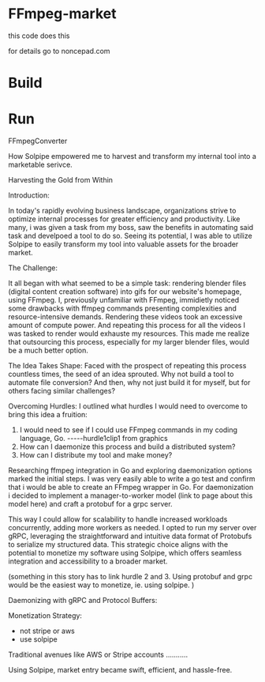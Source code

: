 # FFmpeg-market

this code does this

for details go to noncepad.com

# Build


# Run



FFmpegConverter

How Solpipe empowered me to harvest and transform my internal tool into a marketable serivce.

Harvesting the Gold from Within 

Introduction:

In today's rapidly evolving business landscape, organizations strive to optimize internal processes for greater efficiency and productivity. Like many, i was given a task from my boss, saw the benefits in automating said task and develpoed a tool to do so. Seeing its potential, I was able to utilize Solpipe to easily transform my tool into valuable assets for the broader market.

The Challenge:

It all began with what seemed to be a simple task: rendering blender files (digital content creation software) into gifs for our website's homepage, using FFmpeg. I, previously unfamiliar with FFmpeg, immidietly noticed some drawbacks with ffmpeg commands presenting complexities and resource-intensive demands. Rendering these videos took an excessive amount of compute power. And repeating this process for all the videos I was tasked to render would exhauste my resources. This made me realize that outsourcing this process, especially for my larger blender files, would be a much better option.

The Idea Takes Shape:
Faced with the prospect of repeating this process countless times, the seed of an idea sprouted. Why not build a tool to automate file conversion? And then, why not just build it for myself, but for others facing similar challenges? 

Overcoming Hurdles:
I outlined what hurdles I would need to overcome to bring this idea a fruition:
1. I would need to see if I could use FFmpeg commands in my coding language, Go. 
-----hurdle1clip1 from graphics
2. How can I daemonize this process and build a distributed system?
3. How can I distribute my tool and make money?

Researching ffmpeg integration in Go and exploring daemonization options marked the initial steps. I was very easily able to write a go test and confirm that i would be able to create an FFmpeg wrapper in Go. For daemonization i decided to implement a manager-to-worker model (link to page about this model here) and craft a protobuf for a grpc server. 

This way I could allow for scalability to handle increased workloads concurrently, adding more workers as needed. I opted to run my server over gRPC, leveraging the straightforward and intuitive data format of Protobufs to serialize my structured data. This strategic choice aligns with the potential to monetize my software using Solpipe, which offers seamless integration and accessibility to a broader market.



(something in this story has to link hurdle 2 and 3. Using protobuf and grpc would be the easiest way to monetize, ie. using solpipe. 
)

Daemonizing with gRPC and Protocol Buffers:


Monetization Strategy:
* not stripe or aws
* use solpipe

Traditional avenues like AWS or Stripe accounts ...........

Using Solpipe, market entry became swift, efficient, and hassle-free.